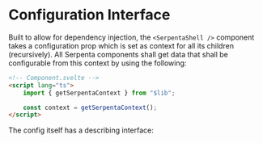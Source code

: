 # Configuration Interface

Built to allow for dependency injection, the `<SerpentaShell />` component takes a configuration prop which is set as
context for all its children (recursively). 
All Serpenta components shall get data that shall be configurable from this context by using the following:

```html
<!-- Component.svelte -->
<script lang="ts">
    import { getSerpentaContext } from "$lib";

    const context = getSerpentaContext();
</script>
```

The config itself has a describing interface:
